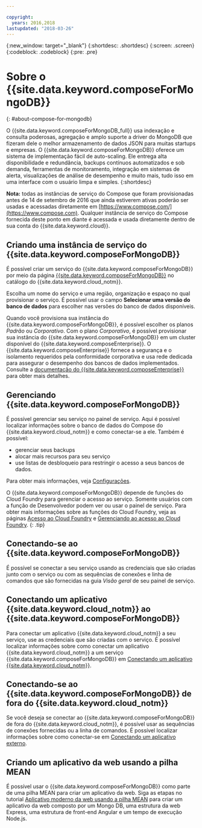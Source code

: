```yaml
---

copyright:
  years: 2016,2018
lastupdated: "2018-03-26"
---
```


{:new_window: target="_blank"}
{:shortdesc: .shortdesc}
{:screen: .screen}
{:codeblock: .codeblock}
{:pre: .pre}

# Sobre o {{site.data.keyword.composeForMongoDB}}
{: #about-compose-for-mongodb}

O {{site.data.keyword.composeForMongoDB_full}} usa indexação e
consulta poderosas, agregação e amplo suporte a driver do MongoDB que fizeram dele
o melhor armazenamento de dados JSON para muitas startups e empresas. O
{{site.data.keyword.composeForMongoDB}} oferece um sistema de implementação
fácil de auto-scaling. Ele entrega alta disponibilidade e redundância, backups contínuos
automatizados e sob demanda, ferramentas de monitoramento, integração em sistemas de
alerta, visualizações de análise de desempenho e muito mais, tudo isso em uma interface
com o usuário limpa e simples.
{:shortdesc}

**Nota:** todas as instâncias de serviço do Compose que foram
provisionadas antes de 14 de setembro de 2016 que ainda estiverem ativas poderão ser
usadas e acessadas diretamente em
[https://www.compose.com/](https://www.compose.com). Qualquer instância de serviço do Compose fornecida deste ponto em diante é acessada e usada diretamente dentro de sua conta do {{site.data.keyword.cloud}}.

## Criando uma instância de serviço do {{site.data.keyword.composeForMongoDB}}

É possível criar um serviço do {{site.data.keyword.composeForMongoDB}} por meio da página [{{site.data.keyword.composeForMongoDB}}](https://console.{DomainName}/catalog/services/compose-for-mongodb/) no catálogo do {{site.data.keyword.cloud_notm}}.

Escolha um nome do serviço e uma região, organização e espaço no qual provisionar o serviço. É possível usar o campo **Selecionar uma versão do banco de dados** para escolher nas versões do banco de dados disponíveis.

Quando você provisiona sua instância do {{site.data.keyword.composeForMongoDB}}, é possível escolher os planos *Padrão* ou *Corporativo*. Com o plano *Corporativo*, é possível provisionar sua instância do {{site.data.keyword.composeForMongoDB}} em um cluster disponível do {{site.data.keyword.composeEnterprise}}. O {{site.data.keyword.composeEnterprise}} fornece a segurança e o isolamento requeridos pela conformidade corporativa e usa rede dedicada para assegurar o desempenho dos bancos de dados implementados. Consulte a  [ documentação do {{site.data.keyword.composeEnterprise}}  ](/docs/services/ComposeEnterprise/index.html)  para obter mais detalhes.

## Gerenciando {{site.data.keyword.composeForMongoDB}}

É possível gerenciar seu serviço no painel de serviço. Aqui é possível localizar informações sobre o banco de dados do Compose do {{site.data.keyword.cloud_notm}} e como conectar-se a ele. Também é possível:
- gerenciar seus backups
- alocar mais recursos para seu serviço
- use listas de desbloqueio para restringir o acesso a seus bancos de dados. 

Para obter mais informações, veja [Configurações](./dashboard-settings.html).

O {{site.data.keyword.composeForMongoDB}} depende de funções do Cloud Foundry para gerenciar o acesso ao serviço. Somente usuários com a função de Desenvolvedor podem ver ou usar o painel de serviço. Para obter mais informações sobre as funções do Cloud Foundry, veja as páginas [Acesso ao Cloud Foundry](https://console.{DomainName}/docs/iam/cfaccess.html#cfaccess) e [Gerenciando ao acesso ao Cloud Foundry](https://console.{DomainName}/docs/iam/mngcf.html#mngcf).
{: .tip}

## Conectando-se ao {{site.data.keyword.composeForMongoDB}}

É possível se conectar a seu serviço usando as credenciais que são criadas junto com o serviço ou com as sequências de conexões e linha de comandos que são fornecidas na guia *Visão geral* de seu painel de serviço.

## Conectando um aplicativo {{site.data.keyword.cloud_notm}} ao {{site.data.keyword.composeForMongoDB}}

Para conectar um aplicativo {{site.data.keyword.cloud_notm}} a seu serviço, use as credenciais que são criadas com o serviço. É possível localizar informações sobre como conectar um aplicativo {{site.data.keyword.cloud_notm}} a um serviço {{site.data.keyword.composeForMongoDB}} em [Conectando um aplicativo {{site.data.keyword.cloud_notm}}](./connecting-bluemix-app.html).

## Conectando-se ao {{site.data.keyword.composeForMongoDB}} de fora do {{site.data.keyword.cloud_notm}}

Se você deseja se conectar ao {{site.data.keyword.composeForMongoDB}} de fora do {{site.data.keyword.cloud_notm}}, é possível usar as sequências de conexões fornecidas ou a linha de comandos. É possível localizar informações sobre como conectar-se em [Conectando um aplicativo externo](./connecting-external.html).

## Criando um aplicativo da web usando a pilha MEAN

É possível usar o {{site.data.keyword.composeForMongoDB}} como parte de uma pilha MEAN para criar um aplicativo da web. Siga as etapas no tutorial [Aplicativo moderno da web usando a pilha MEAN](/docs/tutorials/mean-stack.html) para criar um aplicativo da web composto por um Mongo DB, uma estrutura da web Express, uma estrutura de front-end Angular e um tempo de execução Node.js.
